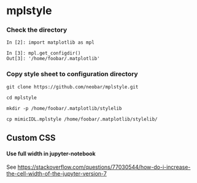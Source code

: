 # mplstyle


### Check the directory

```
In [2]: import matplotlib as mpl

In [3]: mpl.get_configdir()
Out[3]: '/home/foobar/.matplotlib'
```

### Copy style sheet to configuration directory

```
git clone https://github.com/neobar/mplstyle.git

cd mplstyle

mkdir -p /home/foobar/.matplotlib/stylelib

cp mimicIDL.mplstyle /home/foobar/.matplotlib/stylelib/
```

## Custom CSS

#### Use full width in jupyter-notebook
See https://stackoverflow.com/questions/77030544/how-do-i-increase-the-cell-width-of-the-jupyter-version-7
